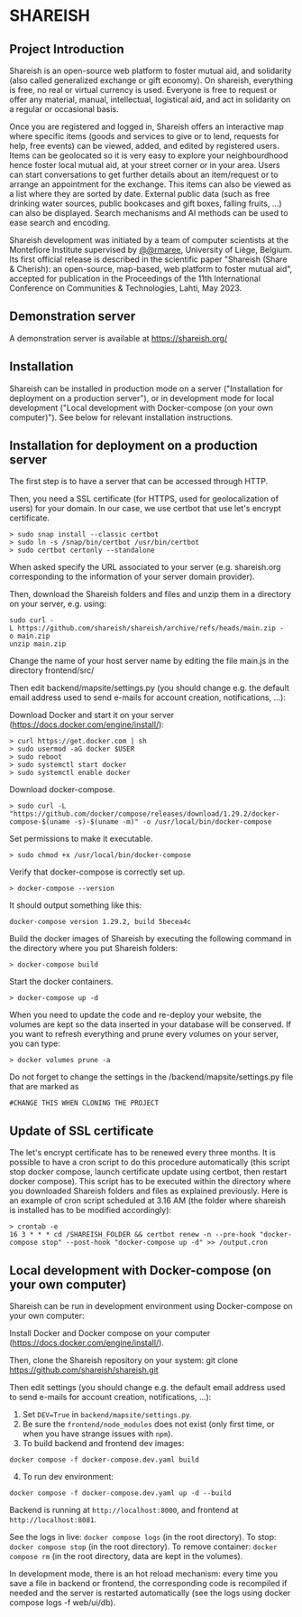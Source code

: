 # SHAREISH

## Project Introduction
Shareish is an open-source web platform to foster mutual aid, and solidarity (also called generalized exchange or gift economy). On shareish, everything is free, no real or virtual currency is used. Everyone is free to request or offer any material, manual, intellectual, logistical aid, and act in solidarity on a regular or occasional basis.

Once you are registered and logged in, Shareish offers an interactive map where specific items (goods and services to give or to lend, requests for help, free events) can be viewed, added, and edited by registered users. Items can be geolocated so it is very easy to explore your neighbourdhood hence foster local mutual aid, at your street corner or in your area. Users can start conversations to get further details about an item/request or to arrange an appointment for the exchange. This items can also be viewed as a list where they are sorted by date. External public data (such as free drinking water sources, public bookcases and gift boxes, falling fruits, ...) can also be displayed. Search mechanisms and AI methods can be used to ease search and encoding.

Shareish development was initiated by a team of computer scientists at the Montefiore Institute supervised by [@@rmaree](https://github.com/rmaree), University of Liège, Belgium. Its first official release is described in the scientific paper "Shareish (Share & Cherish): an open-source, map-based, web platform to foster mutual aid", accepted for publication in the Proceedings of the 11th International Conference on Communities & Technologies, Lahti, May 2023.

## Demonstration server

A demonstration server is available at https://shareish.org/

## Installation
Shareish can be installed in production mode on a server ("Installation for deployment on a production server"), or in development mode for local development ("Local development with Docker-compose (on your own computer)"). See below for relevant installation instructions.

## Installation for deployment on a production server

The first step is to have a server that can be accessed through HTTP.

Then, you need a SSL certificate (for HTTPS, used for geolocalization of users) for your domain. In our case, we use certbot that use let's encrypt certificate. 
```
> sudo snap install --classic certbot
> sudo ln -s /snap/bin/certbot /usr/bin/certbot
> sudo certbot certonly --standalone
```  
When asked specify the URL associated to your server (e.g. shareish.org corresponding to the information of your server domain provider).


Then, download the Shareish folders and files and unzip them in a directory on your server, e.g.  using:

```
sudo curl -L https://github.com/shareish/shareish/archive/refs/heads/main.zip -o main.zip
unzip main.zip 
```

Change the name of your host server name by editing the file main.js in the directory frontend/src/

Then edit backend/mapsite/settings.py (you should change e.g. the default email address used to send e-mails for account creation, notifications, ...):

Download Docker and start it on your server (https://docs.docker.com/engine/install/):

```
> curl https://get.docker.com | sh
> sudo usermod -aG docker $USER
> sudo reboot
> sudo systemctl start docker
> sudo systemctl enable docker
```

Download docker-compose.

```
> sudo curl -L "https://github.com/docker/compose/releases/download/1.29.2/docker-compose-$(uname -s)-$(uname -m)" -o /usr/local/bin/docker-compose
```

Set permissions to make it executable.

```
> sudo chmod +x /usr/local/bin/docker-compose
```

Verify that docker-compose is correctly set up.

```
> docker-compose --version
```
It should output something like this:
```
docker-compose version 1.29.2, build 5becea4c
```

Build the docker images of Shareish by executing the following command in the directory where you put Shareish folders:

```
> docker-compose build
```

Start the docker containers.

```
> docker-compose up -d
```

When you need to update the code and re-deploy your website, the volumes are kept so the data inserted in your database will be conserved. If you want to refresh everything and prune every volumes on your server, you can type:

```
> docker volumes prune -a
```

Do not forget to change the settings in the /backend/mapsite/settings.py file that are marked as

```
#CHANGE THIS WHEN CLONING THE PROJECT
```

## Update of SSL certificate
The let's encrypt certificate has to be renewed every three months. It is possible to have a cron script to do this procedure automatically (this script stop docker compose, launch certificate update using certbot, then restart docker compose). This script has to be executed within the directory where you downloaded Shareish folders and files as explained previously. Here is an example of cron script scheduled at 3.16 AM (the folder where shareish is installed has to be modified accordingly):
```
> crontab -e
16 3 * * * cd /SHAREISH_FOLDER && certbot renew -n --pre-hook "docker-compose stop" --post-hook "docker-compose up -d" >> /output.cron
```

## Local development with Docker-compose (on your own computer)

Shareish can be run in development environment using Docker-compose on your own computer:

Install Docker and Docker compose on your computer (https://docs.docker.com/engine/install/).

Then, clone the Shareish repository on your system:
git clone https://github.com/shareish/shareish.git

Then edit settings (you should change e.g. the default email address used to send e-mails for account creation, notifications, ...):
1. Set `DEV=True` in `backend/mapsite/settings.py`.
2. Be sure the `frontend/node_modules` does not exist (only first time, or when you have 
   strange issues with `npm`).
3. To build backend and frontend dev images:
```
docker compose -f docker-compose.dev.yaml build
```
4. To run dev environment:
``` 
docker compose -f docker-compose.dev.yaml up -d --build
```

Backend is running at `http://localhost:8000`, and frontend at `http://localhost:8081`.

See the logs in live: `docker compose logs` (in the root directory).
To stop: `docker compose stop` (in the root directory).
To remove container: `docker compose rm` (in the root directory, data are kept in the volumes).

In development mode, there is an hot reload mechanism: every time you save a file in backend or frontend, the 
corresponding code is recompiled if needed and the server is restarted automatically (see the logs using docker compose logs -f web/ui/db).
